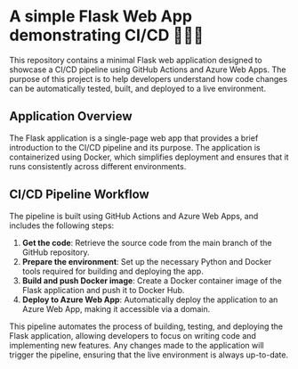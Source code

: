# A simple Flask Web App demonstrating CI/CD 🚀🔧🔄

This repository contains a minimal Flask web application designed to showcase a CI/CD pipeline using GitHub Actions and Azure Web Apps. The purpose of this project is to help developers understand how code changes can be automatically tested, built, and deployed to a live environment.

## Application Overview

The Flask application is a single-page web app that provides a brief introduction to the CI/CD pipeline and its purpose. The application is containerized using Docker, which simplifies deployment and ensures that it runs consistently across different environments.

## CI/CD Pipeline Workflow

The pipeline is built using GitHub Actions and Azure Web Apps, and includes the following steps:

1. **Get the code**: Retrieve the source code from the main branch of the GitHub repository.
2. **Prepare the environment**: Set up the necessary Python and Docker tools required for building and deploying the app.
3. **Build and push Docker image**: Create a Docker container image of the Flask application and push it to Docker Hub.
4. **Deploy to Azure Web App**: Automatically deploy the application to an Azure Web App, making it accessible via a domain.

This pipeline automates the process of building, testing, and deploying the Flask application, allowing developers to focus on writing code and implementing new features. Any changes made to the application will trigger the pipeline, ensuring that the live environment is always up-to-date.


